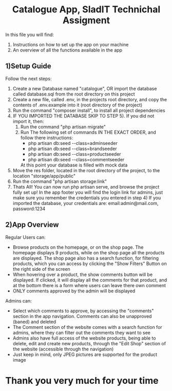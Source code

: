 <h1 style="text-align: center">
Catalogue App, SladIT Technichal Assigment
</h1>
<p>In this file you will find: </p>
<ol>
    <li>Instructions on how to set up the app on your machine</li>
    <li>An overview of all the functions available in the app</li>
</ol>

<h2>1)Setup Guide</h2>
<p>Follow the next steps:</p>
<ol>
    <li>
        Create a new Database named "catalogue", OR import the database called database.sql from the root directory on this project
    </li>
    <li>
        Create a new file, called .env, in the projects root directory, and copy the contents of .env.example into it (root directory of the project)
    </li>
    <li>
        Run the command "composer install", to install all project dependencies
    </li>
    <li>
        IF YOU IMPORTED THE DATABASE SKIP TO STEP 5). If you did not import it, then:
        <ol>
            <li>
                    Run the command "php artisan migrate"
            </li>
            <li>
            Run The following set of commands IN THE EXACT ORDER, and follow there instructions:
            <ul>
            <li>php artisan db:seed --class=adminseeder</li>
            <li>php artisan db:seed --class=brandseeder</li>
            <li>php artisan db:seed --class=productseeder</li>
            <li>php artisan db:seed --class=commentseeder</li>
            </ul>
            At this point your database is filled with mock data
            </li>
        </ol>
    </li>
    <li>
        Move the res folder, located in the root directory of the project, to the location "storage/app/public"
    </li>
    <li>
        Run the command "php artisan storage:link"
    </li>
    <li>Thats All! You can now run php artisan serve, and browse the project fully set up! In the app footer you will find the login link for admins, just make sure you remember the credentials you entered in step 4) If you imported the database, your credentials are: email:admin@mail.com, password:1234</li>
</ol>
<h2>2)App Overview</h2>
    <p>Regular Users can:</p>
    <ul>
        <li>Browse products on the homepage, or on the shop page. The homepage displays 9 products, while on the shop page all the products are displayed. The shop page also has a search function, for filtering products, which you can access by clicking the "Show Filters" Button on the right side of the screen</li>
        <li>When hovering over a product, the show comments button will be displayed. If clicked, it will display all the comments for that product, and at the bottom there is a form where users can leave there own comment</li>
        <li>ONLY comments approved by the admin will be displayed</li>
    </ul>
    <p>Admins can:</p>
       <ul>
           <li>Select which comments to approve, by accessing the "comments" section in the app navigation. Comments can also be unapproved (baned) and deleted</li>
           <li>The Comment section of the website comes with a search function for admins, where they can filter out the comments they want to see</li>
           <li>Admins also have full access of the website products, being able to delete, edit and create new products, through the "Edit Shop" section of the website (accessible through the navigation)</li>
            <li>Just keep in mind, only JPEG pictures are supported for the product image</li>
        </ul>

<h1>Thank you very much for your time</h1>
    
